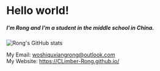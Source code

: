 # Hello world!

##### I'm Rong and I'm a student in the middle school in China.

![Rong's GitHub stats](https://github-readme-stats.vercel.app/api?username=CLimber-Rong&show_icons=true)

My Email: woshiquxiangrong@outlook.com
<br>
My Website: https://CLimber-Rong.github.io/

<!---
CLimber-Rong/CLimber-Rong is a ✨ special ✨ repository because its `README.md` (this file) appears on your GitHub profile.
You can click the Preview link to take a look at your changes.
--->
